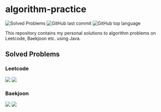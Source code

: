 # algorithm-practice

![Solved Problems](https://img.shields.io/badge/Total_Problems-1-blue)
![GitHub last commit](https://img.shields.io/github/last-commit/mawakeb/algorithm-practice?color=yellow)
![GitHub top language](https://img.shields.io/github/languages/top/mawakeb/algorithm-practice?color=brightgreen&logo=java)

This repository contains my personal solutions to algorithm problems on Leetcode, Baekjoon etc. using Java.

## Solved Problems

### Leetcode

![](https://img.shields.io/badge/Medium-0-orange.svg)
![](https://img.shields.io/badge/Hard-1-red.svg)

### Baekjoon

![](https://img.shields.io/badge/Silver-0-silver.svg)
![](https://img.shields.io/badge/Gold-0-gold.svg)




